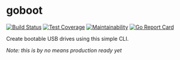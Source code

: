 # goboot
[![Build Status](https://travis-ci.org/sanderploegsma/goboot.svg?branch=master)](https://travis-ci.org/sanderploegsma/goboot)
[![Test Coverage](https://api.codeclimate.com/v1/badges/9f20f664c421bdf24dc9/test_coverage)](https://codeclimate.com/github/sanderploegsma/goboot/test_coverage)
[![Maintainability](https://api.codeclimate.com/v1/badges/9f20f664c421bdf24dc9/maintainability)](https://codeclimate.com/github/sanderploegsma/goboot/maintainability)
[![Go Report Card](https://goreportcard.com/badge/github.com/sanderploegsma/goboot)](https://goreportcard.com/report/github.com/sanderploegsma/goboot)

Create bootable USB drives using this simple CLI.

*Note: this is by no means production ready yet*
